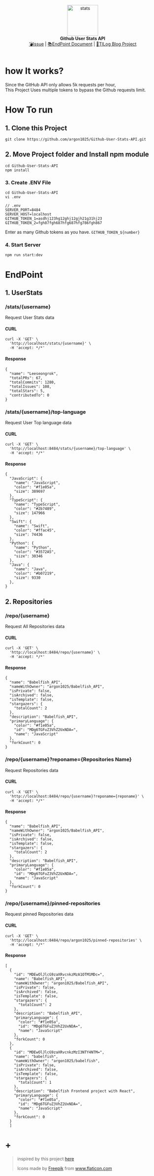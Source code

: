 <p align="center">
  <img src="https://user-images.githubusercontent.com/55491354/127771279-28aba28e-f578-444c-b2e7-a54bbd852556.png" alt="stats" height="100" width="100"><br>
  <b>Github User Stats API</b><br>
  <a href="https://github.com/argon1025/Github-User-Stats-API/issues">💣Issue</a> |
  <a href="# EndPoint">📚EndPoint Document</a> |
  <a href="https://github.com/argon1025/TILog-server">🌌TILog Blog Project</a>
  <br><br>
</p>

# how It works?
Since the GitHub API only allows 5k requests per hour,  
This Project Uses multiple tokens to bypass the Github requests limit.

# How To run
## 1. Clone this Project
```
git clone https://github.com/argon1025/Github-User-Stats-API.git
```

## 2. Move Project folder and Install npm module
```
cd Github-User-Stats-API
npm install
```
### 3. Create .ENV File
```
cd Github-User-Stats-API
vi .env
```
```
// .env
SERVER_PORT=8484
SERVER_HOST=localhost
GITHUB_TOKEN_1=asdhj123hg12ghj12gjh21g31hj23
GITHUB_TOKEN_2=fgh87fgh687hfg687hfg786fgh867
```
Enter as many Github tokens as you have. `GITHUB_TOKEN_${number}`
### 4. Start Server
```
npm run start:dev
```


# EndPoint
## 1. UserStats
### /stats/{username}
Request User Stats data
#### CURL
```
curl -X 'GET' \
  'http://localhost/stats/{username}' \
  -H 'accept: */*'
```
#### Response
```
{
  "name": "Leeseongrok",
  "totalPRs": 67,
  "totalCommits": 1280,
  "totalIssues": 108,
  "totalStars": 5,
  "contributedTo": 0
}
```
### /stats/{username}/top-language
Request User Top language data
#### CURL
```
curl -X 'GET' \
  'http://localhost:8484/stats/{username}/top-language' \
  -H 'accept: */*'
```
#### Response
```
{
  "JavaScript": {
    "name": "JavaScript",
    "color": "#f1e05a",
    "size": 389697
  },
  "TypeScript": {
    "name": "TypeScript",
    "color": "#2b7489",
    "size": 147966
  },
  "Swift": {
    "name": "Swift",
    "color": "#ffac45",
    "size": 74436
  },
  "Python": {
    "name": "Python",
    "color": "#3572A5",
    "size": 30346
  },
  "Java": {
    "name": "Java",
    "color": "#b07219",
    "size": 9330
  },
}
```

## 2. Repositories
### /repo/{username}
Request All Repositories data
#### CURL
```
curl -X 'GET' \
  'http://localhost:8484/repo/{username}' \
  -H 'accept: */*'
```
#### Response
```
{
  "name": "Babelfish_API",
  "nameWithOwner": "argon1025/Babelfish_API",
  "isPrivate": false,
  "isArchived": false,
  "isTemplate": false,
  "stargazers": {
    "totalCount": 2
  },
  "description": "Babelfish_API",
  "primaryLanguage": {
    "color": "#f1e05a",
    "id": "MDg6TGFuZ3VhZ2UxNDA=",
    "name": "JavaScript"
  },
  "forkCount": 0
}
```
### /repo/{username}?reponame={Repositories Name}
Request Repositories data
#### CURL
```
curl -X 'GET' \
  'http://localhost:8484/repo/{username}?reponame={reponame}' \
  -H 'accept: */*'
```
#### Response
```
{
  "name": "Babelfish_API",
  "nameWithOwner": "argon1025/Babelfish_API",
  "isPrivate": false,
  "isArchived": false,
  "isTemplate": false,
  "stargazers": {
    "totalCount": 2
  },
  "description": "Babelfish_API",
  "primaryLanguage": {
    "color": "#f1e05a",
    "id": "MDg6TGFuZ3VhZ2UxNDA=",
    "name": "JavaScript"
  },
  "forkCount": 0
}
```
### /repo/{username}/pinned-repositories
Request pinned Repositories data
#### CURL
```
curl -X 'GET' \
  'http://localhost:8484/repo/argon1025/pinned-repositories' \
  -H 'accept: */*'
```
#### Response
```
[
  {
    "id": "MDEwOlJlcG9zaXRvcnkzMzA1OTM1MDc=",
    "name": "Babelfish_API",
    "nameWithOwner": "argon1025/Babelfish_API",
    "isPrivate": false,
    "isArchived": false,
    "isTemplate": false,
    "stargazers": {
      "totalCount": 2
    },
    "description": "Babelfish_API",
    "primaryLanguage": {
      "color": "#f1e05a",
      "id": "MDg6TGFuZ3VhZ2UxNDA=",
      "name": "JavaScript"
    },
    "forkCount": 0
  },
  {
    "id": "MDEwOlJlcG9zaXRvcnkzMzI3NTY4NTM=",
    "name": "babelfish",
    "nameWithOwner": "argon1025/babelfish",
    "isPrivate": false,
    "isArchived": false,
    "isTemplate": false,
    "stargazers": {
      "totalCount": 1
    },
    "description": "Babelfish Frontend project with React",
    "primaryLanguage": {
      "color": "#f1e05a",
      "id": "MDg6TGFuZ3VhZ2UxNDA=",
      "name": "JavaScript"
    },
    "forkCount": 0
  }
  ]
```


# +
> inspired by this project [here](https://github.com/anuraghazra/github-readme-stats)
> <div>Icons made by <a href="https://www.freepik.com" title="Freepik">Freepik</a> from <a href="https://www.flaticon.com/" title="Flaticon">www.flaticon.com</a></div>
